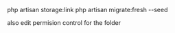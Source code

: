  php artisan storage:link
 php artisan migrate:fresh --seed

 also edit permision control for the folder 
 
